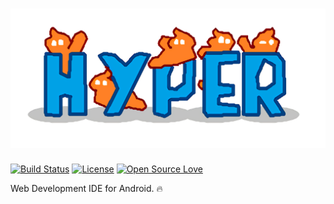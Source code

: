 # ![Hyper](art/logo_large.png)

[![Build Status](https://travis-ci.org/geeteshk/Hyper.svg?branch=master)](https://travis-ci.org/geeteshk/Hyper)
[![License](https://img.shields.io/badge/License-Apache%202.0-blue.svg)](https://opensource.org/licenses/Apache-2.0)
[![Open Source Love](https://badges.frapsoft.com/os/v2/open-source.svg?v=103)](https://github.com/ellerbrock/open-source-badges/)
  
Web Development IDE for Android. :fire:
